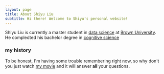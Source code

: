 ```yaml
---
layout: page
title: About Shiyu Liu
subtitle: Hi there! Welcome to Shiyu's personal website!
---
```


Shiyu Liu is currently a master student in [data science](dsi.brown.edu) at [Brown University](http://brown.edu). He compledted his bachelor degree in [cognitive science]()

### my history

To be honest, I'm having some trouble remembering right now, so why don't you just watch [my movie](http://en.wikipedia.org/wiki/The_Princess_Bride_%28film%29) and it will answer **all** your questions.




<script type="text/javascript" src="//rf.revolvermaps.com/0/0/8.js?i=5p09q2h6klq&amp;m=0&amp;c=007eff&amp;cr1=ffc000&amp;f=arial&amp;l=33&amp;rs=30&amp;as=30" async="async"></script>
